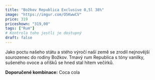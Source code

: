 ```yaml
---
title: "Božkov Republica Exclusive 0,5l 38%"
image: "https://imgur.com/O5KwwCV"
price: 319
priceshown: "319,00"
tags: ["Rum"] 
# Kontrola toho jestli je dostupný
draft: false
---
```

Jako poctu našeho státu a stého výročí naší země se zrodil nejnovější sourozenec do rodiny Božkov. Tmavý rum Republica s tóny vanilky, sušeného ovoce a oříšků se hned stal hitem večírků.

**Doporučené kombinace:** Coca cola 

